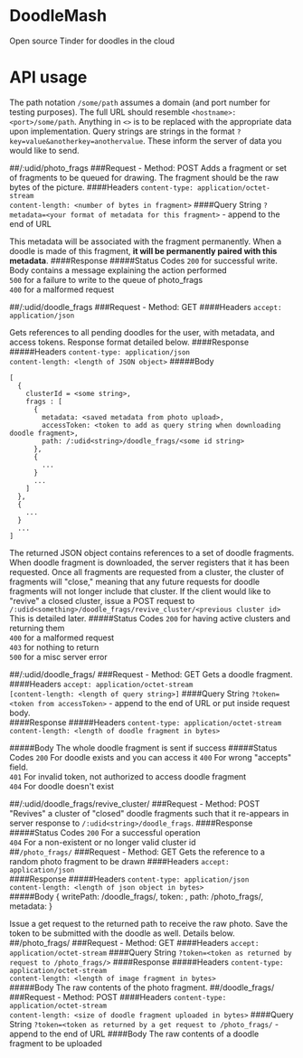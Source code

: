 # DoodleMash
Open source Tinder for doodles in the cloud

API usage
========    

The path notation `/some/path` assumes a domain (and port number for testing purposes). The full URL should resemble `<hostname>:<port>/some/path`. Anything in `<>` is to be replaced with the appropriate data upon implementation. Query strings are strings in the format `?key=value&anotherkey=anothervalue`. These inform the server of data you would like to send.

##/:udid<string>/photo_frags
###Request - Method: POST
Adds a fragment or set of fragments to be queued for drawing. The fragment should be the raw bytes of the picture.
####Headers
`content-type: application/octet-stream`  
`content-length: <number of bytes in fragment>`
####Query String
`?metadata=<your format of metadata for this fragment>` - append to the end of URL  

This metadata will be associated with the fragment permanently. When a doodle is made of this fragment, **it will be permanently paired with this metadata**.
####Response
#####Status Codes
`200` for successful write. Body contains a message explaining the action performed  
`500` for a failure to write to the queue of photo_frags  
`400` for a malformed request

##/:udid<string>/doodle_frags
###Request - Method: GET
####Headers
`accept: application/json`  

Gets references to all pending doodles for the user, with metadata, and access tokens. Response format detailed below.
####Response
#####Headers
`content-type: application/json`  
`content-length: <length of JSON object>`
#####Body

    [
      {
        clusterId = <some string>,
        frags : [
          {
            metadata: <saved metadata from photo upload>,
            accessToken: <token to add as query string when downloading doodle fragment>,
            path: /:udid<string>/doodle_frags/<some id string>
          },
          {
            ...
          }
          ...
        ]
      },
      {
        ...
      }
      ...
    ]

The returned JSON object contains references to a set of doodle fragments. When doodle fragment is downloaded, the server registers that it has been requested. Once all fragments are requested from a cluster, the cluster of fragments will "close," meaning that any future requests for doodle fragments will not longer include that cluster. If the client would like to "revive" a closed cluster, issue a POST request to `/:udid<something>/doodle_frags/revive_cluster/<previous cluster id>` This is detailed later.
#####Status Codes
`200` for having active clusters and returning them  
`400` for a malformed request  
`403` for nothing to return  
`500` for a misc server error  

##/:udid<string>/doodle_frags/<some id string>
###Request - Method: GET
Gets a doodle fragment.
####Headers
`accept: application/octet-stream`  
`[content-length: <length of query string>]`
####Query String
`?token=<token from accessToken>` - append to the end of URL or put inside request body.  
####Response
#####Headers
`content-type: application/octet-stream`  
`content-length: <length of doodle fragment in bytes>`  

#####Body
The whole doodle fragment is sent if success
#####Status Codes
`200` For doodle exists and you can access it 
`400` For wrong "accepts" field.  
`401` For invalid token, not authorized to access doodle fragment  
`404` For doodle doesn't exist  

##/:udid<something>/doodle_frags/revive_cluster/<previous cluster id>
###Request - Method: POST
"Revives" a cluster of "closed" doodle fragments such that it re-appears in server response to `/:udid<string>/doodle_frags`.
####Response
#####Status Codes
`200` For a successful operation  
`404` For a non-existent or no longer valid cluster id  
##`/photo_frags/`
###Request - Method: GET
Gets the reference to a random photo fragment to be drawn
####Headers
`accept: application/json`  
####Response
#####Headers
`content-type: application/json`  
`content-length: <length of json object in bytes>`  
#####Body
    {
        writePath: /doodle_frags/<some doodle frag id>,
        token: <some string>,
        path: /photo_frags/<some photo frag id>,
        metadata: <string of metadata>
    }
    
Issue a get request to the returned path to receive the raw photo. Save the token to be submitted with the doodle as well. Details below.
##/photo_frags/<some photo frag id>
###Request - Method: GET
####Headers
`accept: application/octet-stream`
####Query String
`?token=<token as returned by request to /photo_frags/>`
####Response
#####Headers
`content-type: application/octet-stream`  
`content-length: <length of image fragment in bytes>`  
#####Body
The raw contents of the photo fragment.
##/doodle_frags/<some doodle frag id>
###Request - Method: POST
####Headers
`content-type: application/octet-stream`  
`content-length: <size of doodle fragment uploaded in bytes>`
####Query String
`?token=<token as returned by a get request to /photo_frags/` - append to the end of URL
####Body
The raw contents of a doodle fragment to be uploaded
